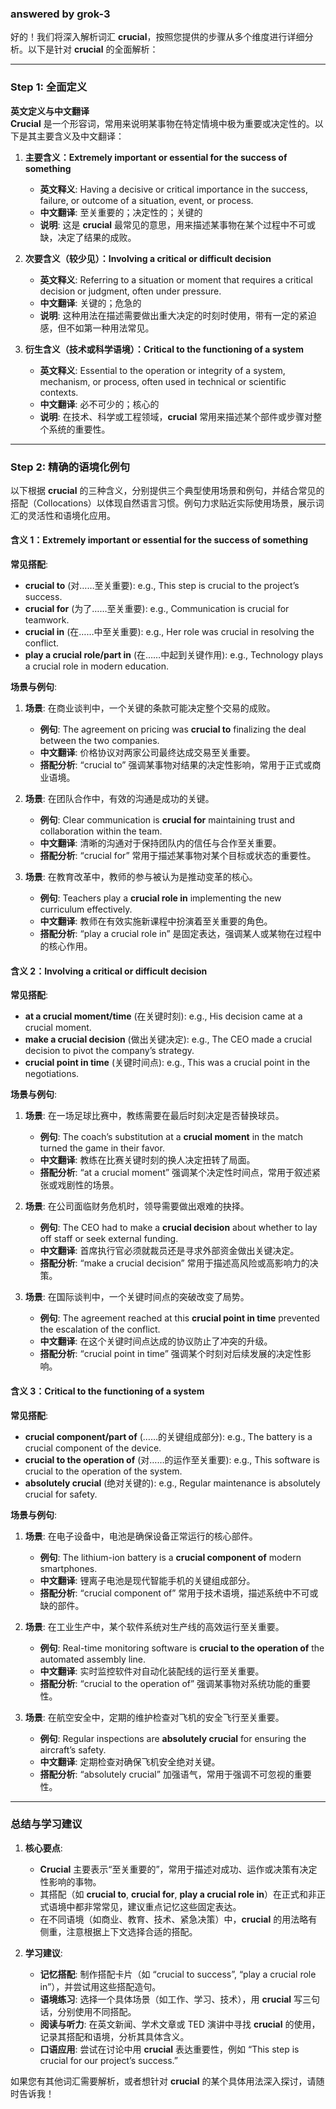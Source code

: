 ### answered by grok-3
好的！我们将深入解析词汇 **crucial**，按照您提供的步骤从多个维度进行详细分析。以下是针对 **crucial** 的全面解析：

---

### **Step 1: 全面定义**

**英文定义与中文翻译**  
**Crucial** 是一个形容词，常用来说明某事物在特定情境中极为重要或决定性的。以下是其主要含义及中文翻译：

1. **主要含义：Extremely important or essential for the success of something**  
   - **英文释义**: Having a decisive or critical importance in the success, failure, or outcome of a situation, event, or process.  
   - **中文翻译**: 至关重要的；决定性的；关键的  
   - **说明**: 这是 **crucial** 最常见的意思，用来描述某事物在某个过程中不可或缺，决定了结果的成败。

2. **次要含义（较少见）：Involving a critical or difficult decision**  
   - **英文释义**: Referring to a situation or moment that requires a critical decision or judgment, often under pressure.  
   - **中文翻译**: 关键的；危急的  
   - **说明**: 这种用法在描述需要做出重大决定的时刻时使用，带有一定的紧迫感，但不如第一种用法常见。

3. **衍生含义（技术或科学语境）：Critical to the functioning of a system**  
   - **英文释义**: Essential to the operation or integrity of a system, mechanism, or process, often used in technical or scientific contexts.  
   - **中文翻译**: 必不可少的；核心的  
   - **说明**: 在技术、科学或工程领域，**crucial** 常用来描述某个部件或步骤对整个系统的重要性。

---

### **Step 2: 精确的语境化例句**

以下根据 **crucial** 的三种含义，分别提供三个典型使用场景和例句，并结合常见的搭配（Collocations）以体现自然语言习惯。例句力求贴近实际使用场景，展示词汇的灵活性和语境化应用。

#### **含义 1：Extremely important or essential for the success of something**  
**常见搭配**:  
- **crucial to** (对……至关重要): e.g., This step is crucial to the project’s success.  
- **crucial for** (为了……至关重要): e.g., Communication is crucial for teamwork.  
- **crucial in** (在……中至关重要): e.g., Her role was crucial in resolving the conflict.  
- **play a crucial role/part in** (在……中起到关键作用): e.g., Technology plays a crucial role in modern education.  

**场景与例句**:

1. **场景**: 在商业谈判中，一个关键的条款可能决定整个交易的成败。  
   - **例句**: The agreement on pricing was **crucial to** finalizing the deal between the two companies.  
   - **中文翻译**: 价格协议对两家公司最终达成交易至关重要。  
   - **搭配分析**: “crucial to” 强调某事物对结果的决定性影响，常用于正式或商业语境。

2. **场景**: 在团队合作中，有效的沟通是成功的关键。  
   - **例句**: Clear communication is **crucial for** maintaining trust and collaboration within the team.  
   - **中文翻译**: 清晰的沟通对于保持团队内的信任与合作至关重要。  
   - **搭配分析**: “crucial for” 常用于描述某事物对某个目标或状态的重要性。

3. **场景**: 在教育改革中，教师的参与被认为是推动变革的核心。  
   - **例句**: Teachers play a **crucial role in** implementing the new curriculum effectively.  
   - **中文翻译**: 教师在有效实施新课程中扮演着至关重要的角色。  
   - **搭配分析**: “play a crucial role in” 是固定表达，强调某人或某物在过程中的核心作用。

#### **含义 2：Involving a critical or difficult decision**  
**常见搭配**:  
- **at a crucial moment/time** (在关键时刻): e.g., His decision came at a crucial moment.  
- **make a crucial decision** (做出关键决定): e.g., The CEO made a crucial decision to pivot the company’s strategy.  
- **crucial point in time** (关键时间点): e.g., This was a crucial point in the negotiations.  

**场景与例句**:

1. **场景**: 在一场足球比赛中，教练需要在最后时刻决定是否替换球员。  
   - **例句**: The coach’s substitution at a **crucial moment** in the match turned the game in their favor.  
   - **中文翻译**: 教练在比赛关键时刻的换人决定扭转了局面。  
   - **搭配分析**: “at a crucial moment” 强调某个决定性时间点，常用于叙述紧张或戏剧性的场景。

2. **场景**: 在公司面临财务危机时，领导需要做出艰难的抉择。  
   - **例句**: The CEO had to make a **crucial decision** about whether to lay off staff or seek external funding.  
   - **中文翻译**: 首席执行官必须就裁员还是寻求外部资金做出关键决定。  
   - **搭配分析**: “make a crucial decision” 常用于描述高风险或高影响力的决策。

3. **场景**: 在国际谈判中，一个关键时间点的突破改变了局势。  
   - **例句**: The agreement reached at this **crucial point in time** prevented the escalation of the conflict.  
   - **中文翻译**: 在这个关键时间点达成的协议防止了冲突的升级。  
   - **搭配分析**: “crucial point in time” 强调某个时刻对后续发展的决定性影响。

#### **含义 3：Critical to the functioning of a system**  
**常见搭配**:  
- **crucial component/part of** (……的关键组成部分): e.g., The battery is a crucial component of the device.  
- **crucial to the operation of** (对……的运作至关重要): e.g., This software is crucial to the operation of the system.  
- **absolutely crucial** (绝对关键的): e.g., Regular maintenance is absolutely crucial for safety.  

**场景与例句**:

1. **场景**: 在电子设备中，电池是确保设备正常运行的核心部件。  
   - **例句**: The lithium-ion battery is a **crucial component of** modern smartphones.  
   - **中文翻译**: 锂离子电池是现代智能手机的关键组成部分。  
   - **搭配分析**: “crucial component of” 常用于技术语境，描述系统中不可或缺的部件。

2. **场景**: 在工业生产中，某个软件系统对生产线的高效运行至关重要。  
   - **例句**: Real-time monitoring software is **crucial to the operation of** the automated assembly line.  
   - **中文翻译**: 实时监控软件对自动化装配线的运行至关重要。  
   - **搭配分析**: “crucial to the operation of” 强调某事物对系统功能的重要性。

3. **场景**: 在航空安全中，定期的维护检查对飞机的安全飞行至关重要。  
   - **例句**: Regular inspections are **absolutely crucial** for ensuring the aircraft’s safety.  
   - **中文翻译**: 定期检查对确保飞机安全绝对关键。  
   - **搭配分析**: “absolutely crucial” 加强语气，常用于强调不可忽视的重要性。

---

### **总结与学习建议**

1. **核心要点**:
   - **Crucial** 主要表示“至关重要的”，常用于描述对成功、运作或决策有决定性影响的事物。
   - 其搭配（如 **crucial to**, **crucial for**, **play a crucial role in**）在正式和非正式语境中都非常常见，建议重点记忆这些固定表达。
   - 在不同语境（如商业、教育、技术、紧急决策）中，**crucial** 的用法略有侧重，注意根据上下文选择合适的搭配。

2. **学习建议**:
   - **记忆搭配**: 制作搭配卡片（如 “crucial to success”, “play a crucial role in”），并尝试用这些搭配造句。
   - **语境练习**: 选择一个具体场景（如工作、学习、技术），用 **crucial** 写三句话，分别使用不同搭配。
   - **阅读与听力**: 在英文新闻、学术文章或 TED 演讲中寻找 **crucial** 的使用，记录其搭配和语境，分析其具体含义。
   - **口语应用**: 尝试在讨论中用 **crucial** 表达重要性，例如 “This step is crucial for our project’s success.”

如果您有其他词汇需要解析，或者想针对 **crucial** 的某个具体用法深入探讨，请随时告诉我！
